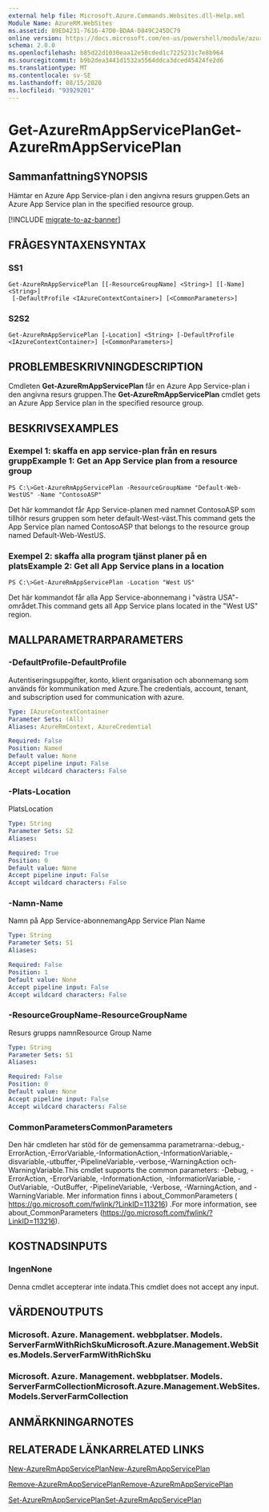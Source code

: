 ```yaml
---
external help file: Microsoft.Azure.Commands.Websites.dll-Help.xml
Module Name: AzureRM.WebSites
ms.assetid: 89ED4231-7616-47D0-BDAA-D849C245DC79
online version: https://docs.microsoft.com/en-us/powershell/module/azurerm.websites/get-azurermappserviceplan
schema: 2.0.0
ms.openlocfilehash: b85d22d1030eaa12e58cded1c7225231c7e8b964
ms.sourcegitcommit: b9b2dea3441d1532a5564ddca3dced45424fe2d6
ms.translationtype: MT
ms.contentlocale: sv-SE
ms.lasthandoff: 08/15/2020
ms.locfileid: "93929201"
---
```

# <span data-ttu-id="eacc3-101">Get-AzureRmAppServicePlan</span><span class="sxs-lookup"><span data-stu-id="eacc3-101">Get-AzureRmAppServicePlan</span></span>

## <span data-ttu-id="eacc3-102">Sammanfattning</span><span class="sxs-lookup"><span data-stu-id="eacc3-102">SYNOPSIS</span></span>
<span data-ttu-id="eacc3-103">Hämtar en Azure App Service-plan i den angivna resurs gruppen.</span><span class="sxs-lookup"><span data-stu-id="eacc3-103">Gets an Azure App Service plan in the specified resource group.</span></span>

[!INCLUDE [migrate-to-az-banner](../../includes/migrate-to-az-banner.md)]

## <span data-ttu-id="eacc3-104">FRÅGESYNTAXEN</span><span class="sxs-lookup"><span data-stu-id="eacc3-104">SYNTAX</span></span>

### <span data-ttu-id="eacc3-105">S</span><span class="sxs-lookup"><span data-stu-id="eacc3-105">S1</span></span>
```
Get-AzureRmAppServicePlan [[-ResourceGroupName] <String>] [[-Name] <String>]
 [-DefaultProfile <IAzureContextContainer>] [<CommonParameters>]
```

### <span data-ttu-id="eacc3-106">S2</span><span class="sxs-lookup"><span data-stu-id="eacc3-106">S2</span></span>
```
Get-AzureRmAppServicePlan [-Location] <String> [-DefaultProfile <IAzureContextContainer>] [<CommonParameters>]
```

## <span data-ttu-id="eacc3-107">PROBLEMBESKRIVNING</span><span class="sxs-lookup"><span data-stu-id="eacc3-107">DESCRIPTION</span></span>
<span data-ttu-id="eacc3-108">Cmdleten **Get-AzureRmAppServicePlan** får en Azure App Service-plan i den angivna resurs gruppen.</span><span class="sxs-lookup"><span data-stu-id="eacc3-108">The **Get-AzureRmAppServicePlan** cmdlet gets an Azure App Service plan in the specified resource group.</span></span>

## <span data-ttu-id="eacc3-109">BESKRIVS</span><span class="sxs-lookup"><span data-stu-id="eacc3-109">EXAMPLES</span></span>

### <span data-ttu-id="eacc3-110">Exempel 1: skaffa en app service-plan från en resurs grupp</span><span class="sxs-lookup"><span data-stu-id="eacc3-110">Example 1: Get an App Service plan from a resource group</span></span>
```
PS C:\>Get-AzureRmAppServicePlan -ResourceGroupName "Default-Web-WestUS" -Name "ContosoASP"
```

<span data-ttu-id="eacc3-111">Det här kommandot får App Service-planen med namnet ContosoASP som tillhör resurs gruppen som heter default-West-väst.</span><span class="sxs-lookup"><span data-stu-id="eacc3-111">This command gets the App Service plan named ContosoASP that belongs to the resource group named Default-Web-WestUS.</span></span>

### <span data-ttu-id="eacc3-112">Exempel 2: skaffa alla program tjänst planer på en plats</span><span class="sxs-lookup"><span data-stu-id="eacc3-112">Example 2: Get all App Service plans in a location</span></span>
```
PS C:\>Get-AzureRmAppServicePlan -Location "West US"
```

<span data-ttu-id="eacc3-113">Det här kommandot får alla App Service-abonnemang i "västra USA"-området.</span><span class="sxs-lookup"><span data-stu-id="eacc3-113">This command gets all App Service plans located in the "West US" region.</span></span>

## <span data-ttu-id="eacc3-114">MALLPARAMETRAR</span><span class="sxs-lookup"><span data-stu-id="eacc3-114">PARAMETERS</span></span>

### <span data-ttu-id="eacc3-115">-DefaultProfile</span><span class="sxs-lookup"><span data-stu-id="eacc3-115">-DefaultProfile</span></span>
<span data-ttu-id="eacc3-116">Autentiseringsuppgifter, konto, klient organisation och abonnemang som används för kommunikation med Azure.</span><span class="sxs-lookup"><span data-stu-id="eacc3-116">The credentials, account, tenant, and subscription used for communication with azure.</span></span>

```yaml
Type: IAzureContextContainer
Parameter Sets: (All)
Aliases: AzureRmContext, AzureCredential

Required: False
Position: Named
Default value: None
Accept pipeline input: False
Accept wildcard characters: False
```

### <span data-ttu-id="eacc3-117">-Plats</span><span class="sxs-lookup"><span data-stu-id="eacc3-117">-Location</span></span>
<span data-ttu-id="eacc3-118">Plats</span><span class="sxs-lookup"><span data-stu-id="eacc3-118">Location</span></span> 

```yaml
Type: String
Parameter Sets: S2
Aliases: 

Required: True
Position: 0
Default value: None
Accept pipeline input: False
Accept wildcard characters: False
```

### <span data-ttu-id="eacc3-119">-Namn</span><span class="sxs-lookup"><span data-stu-id="eacc3-119">-Name</span></span>
<span data-ttu-id="eacc3-120">Namn på App Service-abonnemang</span><span class="sxs-lookup"><span data-stu-id="eacc3-120">App Service Plan Name</span></span>

```yaml
Type: String
Parameter Sets: S1
Aliases: 

Required: False
Position: 1
Default value: None
Accept pipeline input: False
Accept wildcard characters: False
```

### <span data-ttu-id="eacc3-121">-ResourceGroupName</span><span class="sxs-lookup"><span data-stu-id="eacc3-121">-ResourceGroupName</span></span>
<span data-ttu-id="eacc3-122">Resurs grupps namn</span><span class="sxs-lookup"><span data-stu-id="eacc3-122">Resource Group Name</span></span>

```yaml
Type: String
Parameter Sets: S1
Aliases: 

Required: False
Position: 0
Default value: None
Accept pipeline input: False
Accept wildcard characters: False
```

### <span data-ttu-id="eacc3-123">CommonParameters</span><span class="sxs-lookup"><span data-stu-id="eacc3-123">CommonParameters</span></span>
<span data-ttu-id="eacc3-124">Den här cmdleten har stöd för de gemensamma parametrarna:-debug,-ErrorAction,-ErrorVariable,-InformationAction,-InformationVariable,-disvariable,-utbuffer,-PipelineVariable,-verbose,-WarningAction och-WarningVariable.</span><span class="sxs-lookup"><span data-stu-id="eacc3-124">This cmdlet supports the common parameters: -Debug, -ErrorAction, -ErrorVariable, -InformationAction, -InformationVariable, -OutVariable, -OutBuffer, -PipelineVariable, -Verbose, -WarningAction, and -WarningVariable.</span></span> <span data-ttu-id="eacc3-125">Mer information finns i about_CommonParameters ( https://go.microsoft.com/fwlink/?LinkID=113216) .</span><span class="sxs-lookup"><span data-stu-id="eacc3-125">For more information, see about_CommonParameters (https://go.microsoft.com/fwlink/?LinkID=113216).</span></span>

## <span data-ttu-id="eacc3-126">KOSTNADS</span><span class="sxs-lookup"><span data-stu-id="eacc3-126">INPUTS</span></span>

### <span data-ttu-id="eacc3-127">Ingen</span><span class="sxs-lookup"><span data-stu-id="eacc3-127">None</span></span>
<span data-ttu-id="eacc3-128">Denna cmdlet accepterar inte indata.</span><span class="sxs-lookup"><span data-stu-id="eacc3-128">This cmdlet does not accept any input.</span></span>

## <span data-ttu-id="eacc3-129">VÄRDEN</span><span class="sxs-lookup"><span data-stu-id="eacc3-129">OUTPUTS</span></span>

### <span data-ttu-id="eacc3-130">Microsoft. Azure. Management. webbplatser. Models. ServerFarmWithRichSku</span><span class="sxs-lookup"><span data-stu-id="eacc3-130">Microsoft.Azure.Management.WebSites.Models.ServerFarmWithRichSku</span></span>

### <span data-ttu-id="eacc3-131">Microsoft. Azure. Management. webbplatser. Models. ServerFarmCollection</span><span class="sxs-lookup"><span data-stu-id="eacc3-131">Microsoft.Azure.Management.WebSites.Models.ServerFarmCollection</span></span>

## <span data-ttu-id="eacc3-132">ANMÄRKNINGAR</span><span class="sxs-lookup"><span data-stu-id="eacc3-132">NOTES</span></span>

## <span data-ttu-id="eacc3-133">RELATERADE LÄNKAR</span><span class="sxs-lookup"><span data-stu-id="eacc3-133">RELATED LINKS</span></span>

[<span data-ttu-id="eacc3-134">New-AzureRmAppServicePlan</span><span class="sxs-lookup"><span data-stu-id="eacc3-134">New-AzureRmAppServicePlan</span></span>](./New-AzureRmAppServicePlan.md)

[<span data-ttu-id="eacc3-135">Remove-AzureRmAppServicePlan</span><span class="sxs-lookup"><span data-stu-id="eacc3-135">Remove-AzureRmAppServicePlan</span></span>](./Remove-AzureRmAppServicePlan.md)

[<span data-ttu-id="eacc3-136">Set-AzureRmAppServicePlan</span><span class="sxs-lookup"><span data-stu-id="eacc3-136">Set-AzureRmAppServicePlan</span></span>](./Set-AzureRmAppServicePlan.md)


